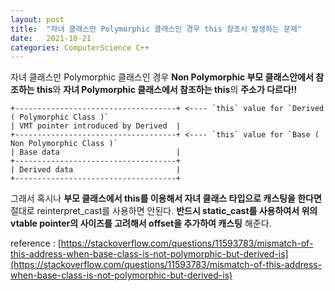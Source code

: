 ```yaml
---
layout: post
title:  "자녀 클래스만 Polymorphic 클래스인 경우 this 참조시 발생하는 문제"
date:   2021-10-21
categories: ComputerScience C++
---
```


자녀 클래스만 Polymorphic 클래스인 경우 **Non Polymorphic 부모 클래스안에서 참조하는 this**와 **자녀 Polymorphic 클래스에서 참조하는 this**의 **주소가 다르다!!**             

```
+------------------------------------+ <---- `this` value for `Derived ( Polymorphic Class )`
| VMT pointer introduced by Derived  |
+------------------------------------+ <---- `this` value for `Base ( Non Polymorphic Class )`
| Base data                          |
+------------------------------------+
| Derived data                       |
+------------------------------------+
```

그래서 혹시나 **부모 클래스에서 this를 이용해서 자녀 클래스 타입으로 캐스팅을 한다면** 절대로 reinterpret_cast를 사용하면 안된다.       **반드시 static_cast를 사용하여서 위의 vtable pointer의 사이즈를 고려해서 offset을 추가하여 캐스팅** 해준다.          

reference : [https://stackoverflow.com/questions/11593783/mismatch-of-this-address-when-base-class-is-not-polymorphic-but-derived-is](https://stackoverflow.com/questions/11593783/mismatch-of-this-address-when-base-class-is-not-polymorphic-but-derived-is)         

